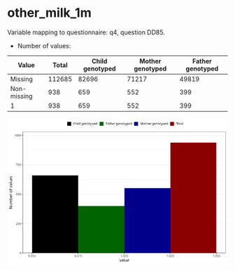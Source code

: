 # other_milk_1m
Variable mapping to questionnaire: q4, question DD85.
- Number of values:

| Value | Total | Child genotyped | Mother genotyped | Father genotyped |
| ----- | ----- | --------------- | ---------------- | ---------------- |
| Missing | 112685 | 82696 | 71217 | 49819 |
| Non-missing | 938 | 659 | 552 | 399 |
| 1 | 938 | 659 | 552 | 399 |



![](other_milk_1m_n.png)



